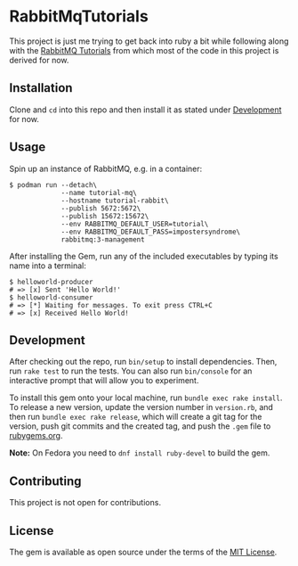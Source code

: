 # RabbitMqTutorials

This project is just me trying to get back into ruby a bit while following along with the [RabbitMQ Tutorials](https://www.rabbitmq.com/tutorial)
from which most of the code in this project is derived for now.

## Installation

Clone and `cd` into this repo and then install it as stated under [Development](#development) for now.

## Usage

Spin up an instance of RabbitMQ, e.g. in a container:

```shell
$ podman run --detach\
             --name tutorial-mq\
             --hostname tutorial-rabbit\
             --publish 5672:5672\
             --publish 15672:15672\
             --env RABBITMQ_DEFAULT_USER=tutorial\
             --env RABBITMQ_DEFAULT_PASS=impostersyndrome\
             rabbitmq:3-management
```

After installing the Gem, run any of the included executables by typing its name into a terminal:

```shell
$ helloworld-producer 
# => [x] Sent 'Hello World!'
$ helloworld-consumer 
# => [*] Waiting for messages. To exit press CTRL+C
# => [x] Received Hello World!
```

## Development

After checking out the repo, run `bin/setup` to install dependencies. Then, run `rake test` to run the tests. You can also run `bin/console` for an interactive prompt that will allow you to experiment.

To install this gem onto your local machine, run `bundle exec rake install`. To release a new version, update the version number in `version.rb`, and then run `bundle exec rake release`, which will create a git tag for the version, push git commits and the created tag, and push the `.gem` file to [rubygems.org](https://rubygems.org).

**Note:** On Fedora you need to `dnf install ruby-devel` to build the gem.

## Contributing

This project is not open for contributions.

## License

The gem is available as open source under the terms of the [MIT License](https://opensource.org/licenses/MIT).
